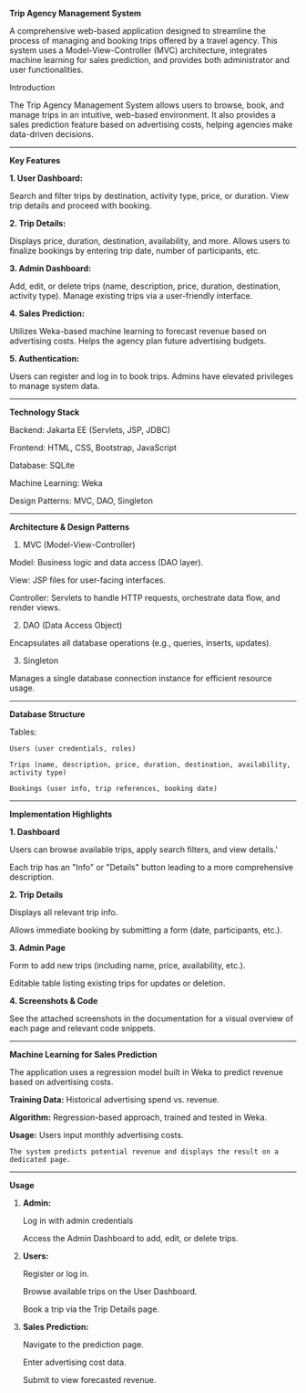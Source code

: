 **Trip Agency Management System**

A comprehensive web-based application designed to streamline the process of managing and booking trips offered by a travel agency. This system uses a Model-View-Controller (MVC) architecture, integrates machine learning for sales prediction, and provides both administrator and user functionalities.

Introduction

The Trip Agency Management System allows users to browse, book, and manage trips in an intuitive, web-based environment. It also provides a sales prediction feature based on advertising costs, helping agencies make data-driven decisions.

------------------------------------------------------------------------------------------------------------------------------------------------------------------------------------------------------------------------------------------------------------------------------------------------------------------------------

**Key Features**

**1. User Dashboard:**

Search and filter trips by destination, activity type, price, or duration.
View trip details and proceed with booking.

**2. Trip Details:**

Displays price, duration, destination, availability, and more.
Allows users to finalize bookings by entering trip date, number of participants, etc.

**3. Admin Dashboard:**

Add, edit, or delete trips (name, description, price, duration, destination, activity type).
Manage existing trips via a user-friendly interface.

**4. Sales Prediction:**

Utilizes Weka-based machine learning to forecast revenue based on advertising costs.
Helps the agency plan future advertising budgets.

**5. Authentication:**

Users can register and log in to book trips.
Admins have elevated privileges to manage system data.

------------------------------------------------------------------------------------------------------------------------------------------------------------------------------------------------------------------------------------------------------------------------------------------------------------------------------

**Technology Stack**

Backend: Jakarta EE (Servlets, JSP, JDBC)

Frontend: HTML, CSS, Bootstrap, JavaScript

Database: SQLite

Machine Learning: Weka

Design Patterns: MVC, DAO, Singleton

------------------------------------------------------------------------------------------------------------------------------------------------------------------------------------------------------------------------------------------------------------------------------------------------------------------------------

**Architecture & Design Patterns**

1. MVC (Model-View-Controller)

  Model: Business logic and data access (DAO layer).
  
  View: JSP files for user-facing interfaces.
  
  Controller: Servlets to handle HTTP requests, orchestrate data flow, and render views.

2. DAO (Data Access Object)

  Encapsulates all database operations (e.g., queries, inserts, updates).

3. Singleton

  Manages a single database connection instance for efficient resource usage.

------------------------------------------------------------------------------------------------------------------------------------------------------------------------------------------------------------------------------------------------------------------------------------------------------------------------------

**Database Structure**

Tables:

    Users (user credentials, roles)
    
    Trips (name, description, price, duration, destination, availability, activity type)
    
    Bookings (user info, trip references, booking date)

------------------------------------------------------------------------------------------------------------------------------------------------------------------------------------------------------------------------------------------------------------------------------------------------------------------------------

**Implementation Highlights**

**1. Dashboard**

  Users can browse available trips, apply search filters, and view details.'
  
  Each trip has an "Info" or "Details" button leading to a more comprehensive description.

**2. Trip Details**

  Displays all relevant trip info.
  
  Allows immediate booking by submitting a form (date, participants, etc.).

**3. Admin Page**

  Form to add new trips (including name, price, availability, etc.).
  
  Editable table listing existing trips for updates or deletion.

**4. Screenshots & Code**

  See the attached screenshots in the documentation for a visual overview of each page and relevant code snippets.

------------------------------------------------------------------------------------------------------------------------------------------------------------------------------------------------------------------------------------------------------------------------------------------------------------------------------

**Machine Learning for Sales Prediction**

The application uses a regression model built in Weka to predict revenue based on advertising costs.

**Training Data:** Historical advertising spend vs. revenue.

**Algorithm:** Regression-based approach, trained and tested in Weka.

**Usage:**
    Users input monthly advertising costs.
    
    The system predicts potential revenue and displays the result on a dedicated page.

------------------------------------------------------------------------------------------------------------------------------------------------------------------------------------------------------------------------------------------------------------------------------------------------------------------------------

**Usage**

1. **Admin:**

      Log in with admin credentials
      
      Access the Admin Dashboard to add, edit, or delete trips.

2. **Users:**

      Register or log in.
      
      Browse available trips on the User Dashboard.
      
      Book a trip via the Trip Details page.

3. **Sales Prediction:**

      Navigate to the prediction page.
      
      Enter advertising cost data.
      
      Submit to view forecasted revenue.
